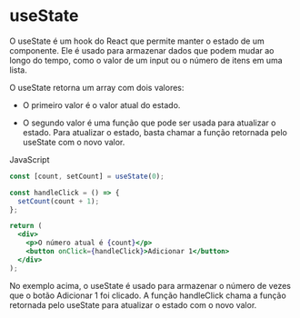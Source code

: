 
# useState

O useState é um hook do React que permite manter o estado de um componente. Ele é usado para armazenar dados que podem mudar ao longo do tempo, como o valor de um input ou o número de itens em uma lista.

O useState retorna um array com dois valores:

- O primeiro valor é o valor atual do estado.

- O segundo valor é uma função que pode ser usada para atualizar o estado.
Para atualizar o estado, basta chamar a função retornada pelo useState com o novo valor.

JavaScript
``` jsx
const [count, setCount] = useState(0);

const handleClick = () => {
  setCount(count + 1);
};

return (
  <div>
    <p>O número atual é {count}</p>
    <button onClick={handleClick}>Adicionar 1</button>
  </div>
);

```
No exemplo acima, o useState é usado para armazenar o número de vezes que o botão Adicionar 1 foi clicado. A função handleClick chama a função retornada pelo useState para atualizar o estado com o novo valor.